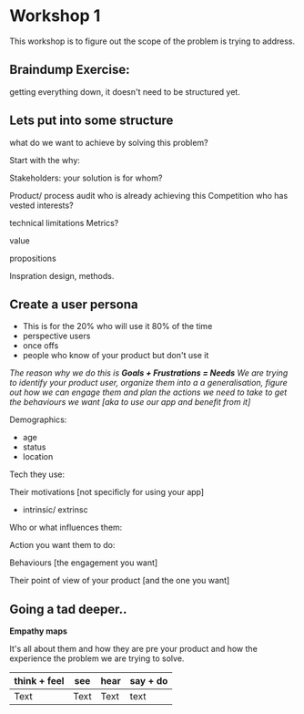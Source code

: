# Workshop 1

This workshop is to figure out the scope of the problem is trying to address.

## Braindump Exercise:

getting everything down, it doesn't need to be structured yet. 

## Lets put into some structure
what do we want to achieve by solving this problem?

Start with the why: 

Stakeholders:
your solution is for whom?

Product/ process audit 
who is already achieving this
Competition
who has vested interests?

technical limitations
Metrics?

value 

propositions 


Inspration design, methods. 
 
 ## Create a user persona
- This is for the 20% who will use it 80% of the time
- perspective users
- once offs
- people who know of your product but don't use it

*The reason why we do this is
 **Goals + Frustrations = Needs**
We are trying to identify your product user, organize them into a a generalisation,  figure out how we can engage them and plan the actions we need to take to get the behaviours we want [aka to use our app and benefit from it]*


Demographics:
- age
- status
- location 

Tech they use:

Their motivations [not specificly for using your app] 
- intrinsic/ extrinsc

Who or what influences them:

Action you want them to do:

Behaviours [the engagement you want]

Their point of view of your product [and the one you want]


## Going a tad deeper..

**Empathy maps**

It's all about them and how they are pre your product and how the experience the problem we are trying to solve. 

| think + feel| see| hear |say + do|
| -------- | -------- | -------- | ----|
| Text     | Text     | Text     | text|


